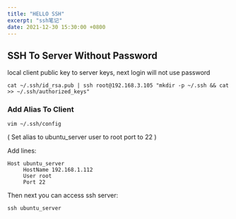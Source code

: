 ```yaml
---
title: "HELLO SSH"
excerpt: "ssh笔记"
date: 2021-12-30 15:30:00 +0800
---
```


## SSH To Server Without Password

local client public key to server keys, next login will not use password
```shell
cat ~/.ssh/id_rsa.pub | ssh root@192.168.3.105 "mkdir -p ~/.ssh && cat >> ~/.ssh/authorized_keys"
```

### Add Alias To Client

```shell
vim ~/.ssh/config
```

(
    Set alias to ubuntu_server
    user to root
    port to 22
)

Add lines:


```shell
Host ubuntu_server
     HostName 192.168.1.112
     User root
     Port 22
```

Then next you can access ssh server:

```shell
ssh ubuntu_server
```
